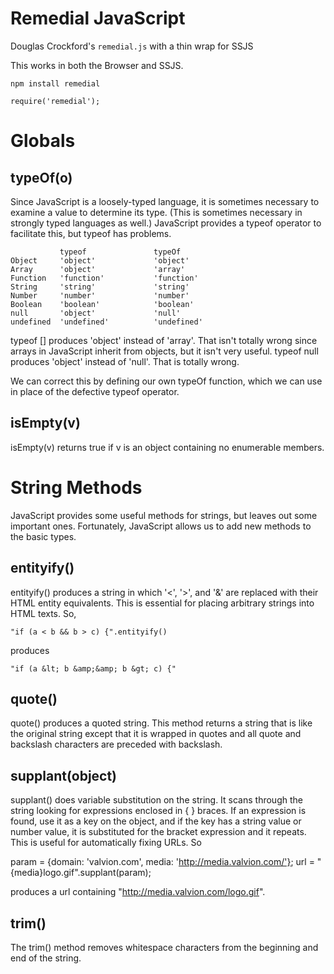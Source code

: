 Remedial JavaScript
====

Douglas Crockford's `remedial.js` with a thin wrap for SSJS

This works in both the Browser and SSJS.

    npm install remedial

    require('remedial');


Globals
====

typeOf(o)
----

Since JavaScript is a loosely-typed language, it is sometimes necessary to examine a value to determine its type. (This is sometimes necessary in strongly typed languages as well.) JavaScript provides a typeof  operator to facilitate this, but typeof has problems. 

               typeof               typeOf
    Object     'object'             'object'
    Array      'object'             'array'
    Function   'function'           'function'
    String     'string'             'string'
    Number     'number'             'number'
    Boolean    'boolean'            'boolean'
    null       'object'             'null'
    undefined  'undefined'          'undefined'

typeof [] produces 'object' instead of 'array'. That isn't totally wrong since arrays in JavaScript inherit from objects, but it isn't very useful. typeof null produces 'object'  instead of 'null'. That is totally wrong.

We can correct this by defining our own typeOf function, which we can use in place of the defective typeof operator. 

isEmpty(v)
----

isEmpty(v) returns true if v is an object containing no enumerable members.

String Methods
====

JavaScript provides some useful methods for strings, but leaves out some important ones. Fortunately, JavaScript allows us to add new methods to the basic types.

entityify()
----

entityify() produces a string in which '<', '>', and '&' are replaced with their HTML entity equivalents. This is essential for placing arbitrary strings into HTML texts. So,

    "if (a < b && b > c) {".entityify()

produces

    "if (a &lt; b &amp;&amp; b &gt; c) {"

quote()
----

quote() produces a quoted string. This method returns a string that is like the original string except that it is wrapped in quotes and all quote and backslash characters are preceded with backslash.

supplant(object)
----

supplant() does variable substitution on the string. It scans through the string looking for expressions enclosed in { } braces. If an expression is found, use it as a key on the object, and if the key has a string value or number value, it is substituted for the bracket expression and it repeats. This is useful for automatically fixing URLs. So

param = {domain: 'valvion.com', media: 'http://media.valvion.com/'};
url = "{media}logo.gif".supplant(param);

produces a url containing "http://media.valvion.com/logo.gif".

trim()
----

The trim() method removes whitespace characters from the beginning and end of the string.
